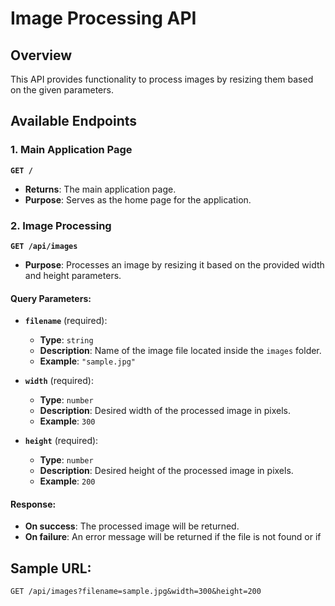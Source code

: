 # Image Processing API

## Overview

This API provides functionality to process images by resizing them based on the given parameters.

## Available Endpoints

### 1. Main Application Page

**`GET /`**

- **Returns**: The main application page.
- **Purpose**: Serves as the home page for the application.

### 2. Image Processing

**`GET /api/images`**

- **Purpose**: Processes an image by resizing it based on the provided width and height parameters.

#### Query Parameters:

- **`filename`** (required):

  - **Type**: `string`
  - **Description**: Name of the image file located inside the `images` folder.
  - **Example**: `"sample.jpg"`

- **`width`** (required):

  - **Type**: `number`
  - **Description**: Desired width of the processed image in pixels.
  - **Example**: `300`

- **`height`** (required):
  - **Type**: `number`
  - **Description**: Desired height of the processed image in pixels.
  - **Example**: `200`

#### Response:

- **On success**: The processed image will be returned.
- **On failure**: An error message will be returned if the file is not found or if

## Sample URL:

```http
GET /api/images?filename=sample.jpg&width=300&height=200
```
